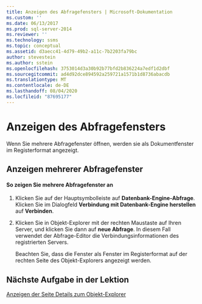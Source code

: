 ```yaml
---
title: Anzeigen des Abfragefensters | Microsoft-Dokumentation
ms.custom: ''
ms.date: 06/13/2017
ms.prod: sql-server-2014
ms.reviewer: ''
ms.technology: ssms
ms.topic: conceptual
ms.assetid: d3aecc41-4d79-49b2-a11c-7b2203fa79bc
author: stevestein
ms.author: sstein
ms.openlocfilehash: 3753014d3a30b92b77bfd2b836224a7edf1d2dbf
ms.sourcegitcommit: ad4d92dce894592a259721a1571b1d8736abacdb
ms.translationtype: MT
ms.contentlocale: de-DE
ms.lasthandoff: 08/04/2020
ms.locfileid: "87695177"
---
```

# <a name="display-the-query-window"></a>Anzeigen des Abfragefensters
  Wenn Sie mehrere Abfragefenster öffnen, werden sie als Dokumentfenster im Registerformat angezeigt.  
  
## <a name="viewing-multiple-query-windows"></a>Anzeigen mehrerer Abfragefenster  
  
#### <a name="to-view-multiple-query-windows"></a>So zeigen Sie mehrere Abfragefenster an  
  
1.  Klicken Sie auf der Hauptsymbolleiste auf **Datenbank-Engine-Abfrage**. Klicken Sie im Dialogfeld **Verbindung mit Datenbank-Engine herstellen** auf **Verbinden**.  
  
2.  Klicken Sie in Objekt-Explorer mit der rechten Maustaste auf Ihren Server, und klicken Sie dann auf **neue Abfrage**. In diesem Fall verwendet der Abfrage-Editor die Verbindungsinformationen des registrierten Servers.  
  
     Beachten Sie, dass die Fenster als Fenster im Registerformat auf der rechten Seite des Objekt-Explorers angezeigt werden.  
  
## <a name="next-task-in-lesson"></a>Nächste Aufgabe in der Lektion  
 [Anzeigen der Seite Details zum Objekt-Explorer](lesson-1-5-show-the-object-explorer-details-page.md)  
  
  
